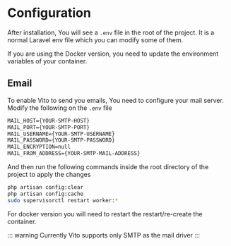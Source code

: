 # Configuration

After installation, You will see a `.env` file in the root of the project. It is a normal Laravel env file which you can modify some of them.

If you are using the Docker version, you need to update the environment variables of your container.

## Email

To enable Vito to send you emails, You need to configure your mail server. Modify the following on the `.env` file

```txt
MAIL_HOST={YOUR-SMTP-HOST}
MAIL_PORT={YOUR-SMTP-PORT}
MAIL_USERNAME={YOUR-SMTP-USERNAME}
MAIL_PASSWORD={YOUR-SMTP-PASSWORD}
MAIL_ENCRYPTION=null
MAIL_FROM_ADDRESS={YOUR-SMTP-MAIL-ADDRESS}
```

And then run the following commands inside the root directory of the project to apply the changes

```sh
php artisan config:clear
php artisan config:cache
sudo supervisorctl restart worker:*
```

For docker version you will need to restart the restart/re-create the container.

::: warning
Currently Vito supports only SMTP as the mail driver
:::